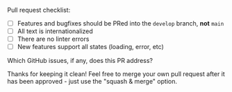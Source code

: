 Pull request checklist:

- [ ] Features and bugfixes should be PRed into the `develop` branch, **not** `main`
- [ ] All text is internationalized
- [ ] There are no linter errors
- [ ] New features support all states (loading, error, etc)

Which GitHub issues, if any, does this PR address?

Thanks for keeping it clean! Feel free to merge your own pull request after it has been approved - just use the "squash & merge" option.
